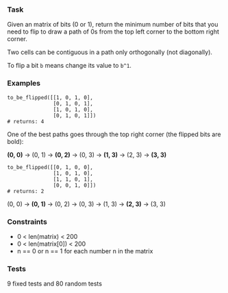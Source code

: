 ### Task
Given an matrix of bits (0 or 1), return the minimum number of bits that you need to flip to draw a path of 0s from the top left corner to the bottom right corner.

Two cells can be contiguous in a path only orthogonally (not diagonally).

To flip a bit ```b``` means change its value to ```b^1```.

### Examples
```
to_be_flipped([[1, 0, 1, 0],
               [0, 1, 0, 1],
               [1, 0, 1, 0],
               [0, 1, 0, 1]])
# returns: 4
```
One of the best paths goes through the top right corner (the flipped bits are bold):

**(0, 0)** -> (0, 1) -> **(0, 2)** -> (0, 3) -> **(1, 3)** -> (2, 3) -> **(3, 3)**
```
to_be_flipped([[0, 1, 0, 0],
               [1, 0, 1, 0],
               [1, 1, 0, 1],
               [0, 0, 1, 0]])
# returns: 2
```
(0, 0) -> **(0, 1)** -> (0, 2) -> (0, 3) -> (1, 3) -> **(2, 3)** -> (3, 3)

### Constraints
* 0 < len(matrix) < 200
* 0 < len(matrix[0]) < 200
* n == 0 or n == 1 for each number n in the matrix

### Tests
9 fixed tests and 80 random tests